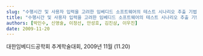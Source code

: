 ```yaml
---
slug: "수행시간 및 사용자 입력을 고려한 임베디드 소프트웨어의 테스트 시나리오 추출 기법"
title: "수행시간 및 사용자 입력을 고려한 임베디드 소프트웨어의 테스트 시나리오 추출 기법"
authors: [박인수, 신영술, 이정선, 안성호, 김진삼, 이우진]
date: 2009-11-20
---
```


대한임베디드공학회 추계학술대회, 2009년 11월 (11.20)
